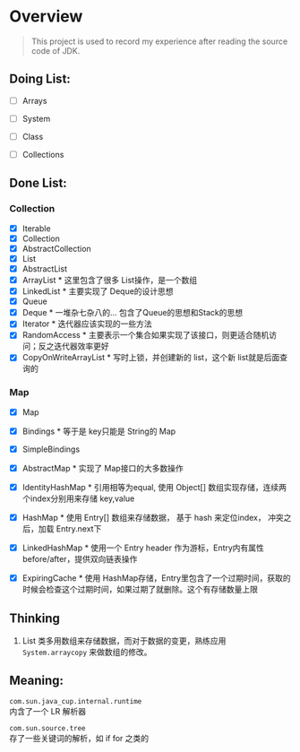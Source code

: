 # Overview

> This project is used to record my experience after reading the source code of JDK.

## Doing List:

- [ ] Arrays
- [ ] System
- [ ] Class
- [ ] Collections


## Done List:

### Collection

- [X] Iterable
- [X] Collection
- [X] AbstractCollection
- [X] List
- [X] AbstractList
- [X] ArrayList * 这里包含了很多 List操作，是一个数组
- [X] LinkedList * 主要实现了 Deque的设计思想
- [X] Queue
- [X] Deque * 一堆杂七杂八的... 包含了Queue的思想和Stack的思想
- [X] Iterator * 迭代器应该实现的一些方法
- [X] RandomAccess * 主要表示一个集合如果实现了该接口，则更适合随机访问；反之迭代器效率更好
- [X] CopyOnWriteArrayList * 写时上锁，并创建新的 list，这个新 list就是后面查询的

### Map

- [X] Map
- [X] Bindings * 等于是 key只能是 String的 Map
- [X] SimpleBindings
- [X] AbstractMap * 实现了 Map接口的大多数操作
- [X] IdentityHashMap * 引用相等为equal, 使用 Object[] 数组实现存储，连续两个index分别用来存储 key,value
- [X] HashMap * 使用 Entry[] 数组来存储数据， 基于 hash 来定位index， 冲突之后，加载 Entry.next下
- [X] LinkedHashMap * 使用一个 Entry header 作为游标，Entry内有属性 before/after，提供双向链表操作
- [X] ExpiringCache * 使用 HashMap存储，Entry里包含了一个过期时间，获取的时候会检查这个过期时间，如果过期了就删除。这个有存储数量上限


## Thinking

1. List 类多用数组来存储数据，而对于数据的变更，熟练应用 `System.arraycopy` 来做数组的修改。

## Meaning:

`com.sun.java_cup.internal.runtime`  
内含了一个 LR 解析器

`com.sun.source.tree`  
存了一些关键词的解析，如 if for 之类的



